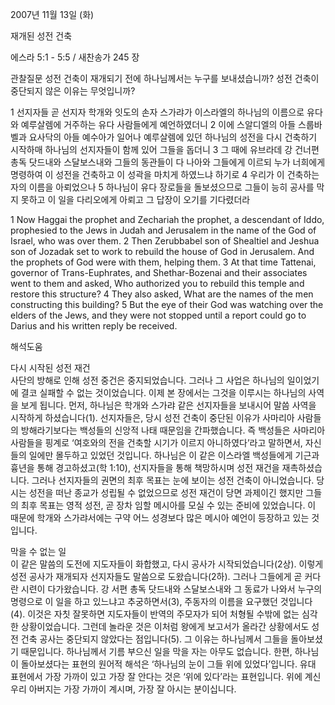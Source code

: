 2007년 11월 13일 (화)

재개된 성전 건축



에스라 5:1 - 5:5 / 새찬송가 245 장


관찰질문
성전 건축이 재개되기 전에 하나님께서는 누구를 보내셨습니까? 
성전 건축이 중단되지 않은 이유는 무엇입니까? 

1 선지자들 곧 선지자 학개와 잇도의 손자 스가랴가 이스라엘의 하나님의 이름으로 유다와 예루살렘에 거주하는 유다 사람들에게 예언하였더니 2 이에 스알디엘의 아들 스룹바벨과 요사닥의 아들 예수아가 일어나 예루살렘에 있던 하나님의 성전을 다시 건축하기 시작하매 하나님의 선지자들이 함께 있어 그들을 돕더니 
3 그 때에 유브라데 강 건너편 총독 닷드내와 스달보스내와 그들의 동관들이 다 나아와 그들에게 이르되 누가 너희에게 명령하여 이 성전을 건축하고 이 성곽을 마치게 하였느냐 하기로 4 우리가 이 건축하는 자의 이름을 아뢰었으나 5 하나님이 유다 장로들을 돌보셨으므로 그들이 능히 공사를 막지 못하고 이 일을 다리오에게 아뢰고 그 답장이 오기를 기다렸더라  

1 Now Haggai the prophet and Zechariah the prophet, a descendant of Iddo, prophesied to the Jews in Judah and Jerusalem in the name of the God of Israel, who was over them. 2 Then Zerubbabel son of Shealtiel and Jeshua son of Jozadak set to work to rebuild the house of God in Jerusalem. And the prophets of God were with them, helping them. 3 At that time Tattenai, governor of Trans-Euphrates, and Shethar-Bozenai and their associates went to them and asked, Who authorized you to rebuild this temple and restore this structure? 4 They also asked, What are the names of the men constructing this building? 5 But the eye of their God was watching over the elders of the Jews, and they were not stopped until a report could go to Darius and his written reply be received.

해석도움





다시 시작된 성전 재건  
사단의 방해로 인해 성전 중건은 중지되었습니다. 그러나 그 사업은 하나님의 일이었기에 결코 실패할 수 없는 것이었습니다. 이제 본 장에서는 그것을 이루시는 하나님의 사역을 보게 됩니다. 먼저, 하나님은 학개와 스가랴 같은 선지자들을 보내시어 말씀 사역을 시작하게 하셨습니다(1). 선지자들은, 당시 성전 건축이 중단된 이유가 사마리아 사람들의 방해라기보다는 백성들의 신앙적 나태 때문임을 간파했습니다. 즉 백성들은 사마리아 사람들을 핑계로 ‘여호와의 전을 건축할 시기가 이르지 아니하였다’라고 말하면서, 자신들의 일에만 몰두하고 있었던 것입니다. 하나님은 이 같은 이스라엘 백성들에게 기근과 흉년을 통해 경고하셨고(학 1:10), 선지자들을 통해 책망하시며 성전 재건을 재촉하셨습니다. 그러나 선지자들의 권면의 최후 목표는 눈에 보이는 성전 건축이 아니었습니다. 당시는 성전을 떠난 종교가 성립될 수 없었으므로 성전 재건이 당면 과제이긴 했지만 그들의 최후 목표는 영적 성전, 곧 장차 임할 메시아를 모실 수 있는 준비에 있었습니다. 이 때문에 학개와 스가랴서에는 구약 어느 성경보다 많은 메시아 예언이 등장하고 있는 것입니다.   

막을 수 없는 일  
이 같은 말씀의 도전에 지도자들이 화합했고, 다시 공사가 시작되었습니다(2상). 이렇게 성전 공사가 재개되자 선지자들도 말씀으로 도왔습니다(2하). 그러나 그들에게 곧 커다란 시련이 다가왔습니다. 강 서편 총독 닷드내와 스달보스내와 그 동료가 나와서 누구의 명령으로 이 일을 하고 있느냐고 추궁하면서(3), 주동자의 이름을 요구했던 것입니다(4). 이것은 자칫 잘못하면 지도자들이 반역의 주모자가 되어 처형될 수밖에 없는 심각한 상황이었습니다. 그런데 놀라운 것은 이처럼 왕에게 보고서가 올라간 상황에서도 성전 건축 공사는 중단되지 않았다는 점입니다(5). 그 이유는 하나님께서 그들을 돌아보셨기 때문입니다. 하나님께서 기름 부으신 일을 막을 자는 아무도 없습니다. 한편, 하나님이 돌아보셨다는 표현의 원어적 해석은 ‘하나님의 눈이 그들 위에 있었다’입니다. 유대 표현에서 가장 가까이 있고 가장 잘 안다는 것은 ‘위에 있다’라는 표현입니다. 위에 계신 우리 아버지는 가장 가까이 계시며, 가장 잘 아시는 분이십니다.